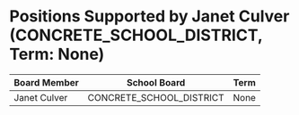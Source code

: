 # Positions Supported by Janet Culver (CONCRETE_SCHOOL_DISTRICT, Term: None)

| Board Member | School Board | Term |
|--------------|--------------|------|
| Janet Culver | CONCRETE_SCHOOL_DISTRICT | None |

